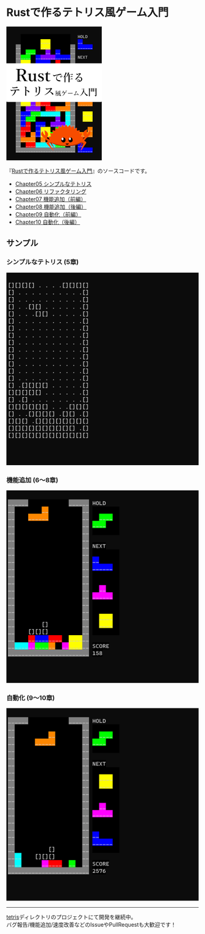 # Rustで作るテトリス風ゲーム入門

<a href="https://zenn.dev/kumavale/books/30efec2e1d3428">
    <img width="250px" src="./images/book_cover.png?sanitize=true">
</a>

『[Rustで作るテトリス風ゲーム入門](https://zenn.dev/kumavale/books/30efec2e1d3428)』のソースコードです。

- [Chapter05 シンプルなテトリス](./chapter05)
- [Chapter06 リファクタリング](./chapter06)
- [Chapter07 機能追加（前編）](./chapter07)
- [Chapter08 機能追加（後編）](./chapter08)
- [Chapter09 自動化（前編）](./chapter09)
- [Chapter10 自動化（後編）](./chapter10)

## サンプル

### シンプルなテトリス (5章)

![](./images/chapter05.gif?sanitize=true)

### 機能追加 (6～8章)

![](./images/chapter08.gif?sanitize=true)

### 自動化 (9～10章)

![](./images/chapter09.gif?sanitize=true)

---

[tetris](./tetris)ディレクトリのプロジェクトにて開発を継続中。  
バグ報告/機能追加/速度改善などのIssueやPullRequestも大歓迎です！
